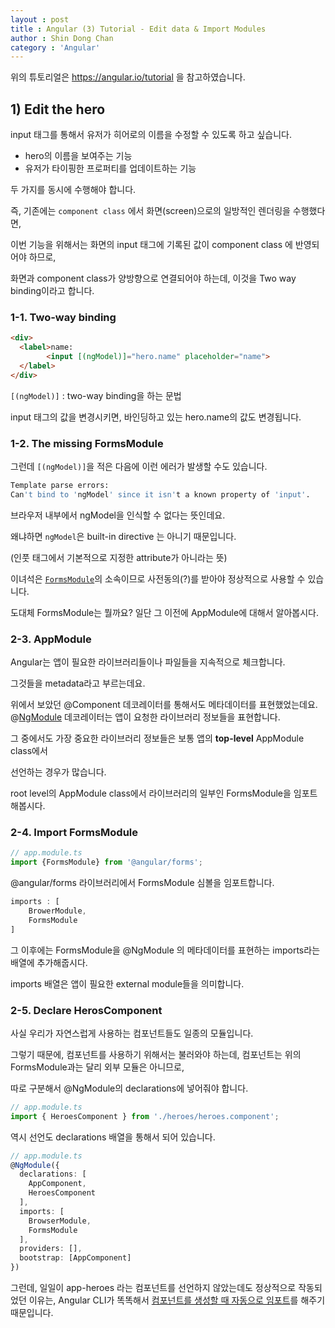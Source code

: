 ```yaml
---
layout : post
title : Angular (3) Tutorial - Edit data & Import Modules
author : Shin Dong Chan
category : 'Angular'
---
```


위의 튜토리얼은 https://angular.io/tutorial 을 참고하였습니다.

## 1) Edit the hero

input 태그를 통해서 유저가 히어로의 이름을 수정할 수 있도록 하고 싶습니다. 

- hero의 이름을 보여주는 기능
- 유저가 타이핑한 프로퍼티를 업데이트하는 기능

두 가지를 동시에 수행해야 합니다.

즉, 기존에는 `component class` 에서 화면(screen)으로의 일방적인 렌더링을 수행했다면, 

이번 기능을 위해서는 화면의 input 태그에 기록된 값이 component class 에 반영되어야 하므로,

화면과 component class가 양방향으로 연결되어야 하는데, 이것을 Two way binding이라고 합니다.

### 1-1. Two-way binding

```html
<div>
  <label>name:
        <input [(ngModel)]="hero.name" placeholder="name">
  </label>
</div>
```

`[(ngModel)]` : two-way binding을 하는 문법

input 태그의 값을 변경시키면, 바인딩하고 있는 hero.name의 값도 변경됩니다.


### 1-2. The missing FormsModule

그런데 `[(ngModel)]`을 적은 다음에 이런 에러가 발생할 수도 있습니다.

```bash
Template parse errors:
Can't bind to 'ngModel' since it isn't a known property of 'input'.
```

브라우저 내부에서 ngModel을 인식할 수 없다는 뜻인데요.

왜냐하면 `ngModel`은 built-in directive 는 아니기 때문입니다. 

(인풋 태그에서 기본적으로 지정한 attribute가 아니라는 뜻) 

이녀석은 [`FormsModule`](<https://angular.io/api/forms/FormsModule>)의 소속이므로 사전동의(?)를 받아야 정상적으로 사용할 수 있습니다.

도대체 FormsModule는 뭘까요? 일단 그 이전에 AppModule에 대해서 알아봅시다.

### 2-3. AppModule

Angular는 앱이 필요한 라이브러리들이나 파일들을 지속적으로 체크합니다.

그것들을 metadata라고 부르는데요.

위에서 보았던 @Component 데코레이터를 통해서도 메타데이터를 표현했었는데요. @[NgModule](<https://angular.io/guide/ngmodules>) 데코레이터는 앱이 요청한 라이브러리 정보들을 표현합니다. 

그 중에서도 가장 중요한 라이브러리 정보들은 보통 앱의 **top-level** AppModule class에서 

선언하는 경우가 많습니다.

root level의 AppModule class에서 라이브러리의 일부인 FormsModule을 임포트해봅시다.

### 2-4. Import FormsModule

```typescript
// app.module.ts
import {FormsModule} from '@angular/forms';
```

@angular/forms 라이브러리에서 FormsModule 심볼을 임포트합니다.

```typescript
imports : [
    BrowerModule,
    FormsModule
]
```

그 이후에는 FormsModule을 @NgModule 의 메타데이터를 표현하는 imports라는 배열에 추가해줍시다.

imports 배열은 앱이 필요한 external module들을 의미합니다.

### 2-5. Declare HerosComponent

사실 우리가 자연스럽게 사용하는 컴포넌트들도 일종의 모듈입니다.

그렇기 때문에, 컴포넌트를 사용하기 위해서는 불러와야 하는데, 컴포넌트는 위의 FormsModule과는 달리 외부 모듈은 아니므로,

따로 구분해서 @NgModule의 declarations에 넣어줘야 합니다.

```typescript
// app.module.ts
import { HeroesComponent } from './heroes/heroes.component';
```

역시 선언도 declarations 배열을 통해서 되어 있습니다.

```typescript
// app.module.ts
@NgModule({
  declarations: [
    AppComponent,
    HeroesComponent
  ],
  imports: [
    BrowserModule,
    FormsModule
  ],
  providers: [],
  bootstrap: [AppComponent]
})
```

그런데, 일일이 app-heroes 라는 컴포넌트를 선언하지 않았는데도 정상적으로 작동되었던 이유는, Angular CLI가 똑똑해서 [컴포넌트를 생성할 때 자동으로 임포트](https://poiemaweb.com/angular-cli#51-%EC%BB%B4%ED%8F%AC%EB%84%8C%ED%8A%B8-%EC%83%9D%EC%84%B1)를 해주기 때문입니다. 